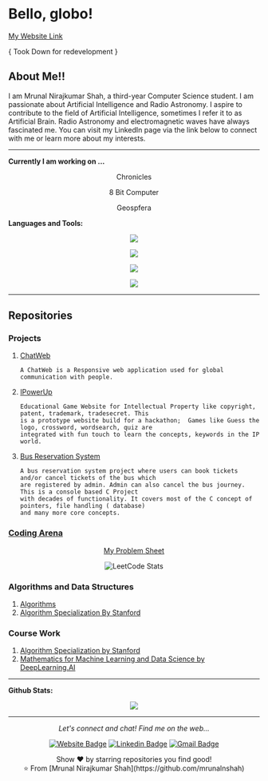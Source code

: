 # Bello, globo!

[My Website Link](https://mrunalnshah.github.io/)

{ Took Down for redevelopment }

## About Me!! 

I am Mrunal Nirajkumar Shah, a third-year Computer Science student. I am passionate about Artificial Intelligence and Radio Astronomy. I aspire to contribute to the field of Artificial Intelligence, sometimes I refer it to as Artificial Brain. Radio Astronomy and electromagnetic waves have always fascinated me. You can visit my LinkedIn page via the link below to connect with me or learn more about my interests.
  
---

**Currently I am working on ...**

<div align="center">
  <p> Chronicles </p>
  <p> 8 Bit Computer </p>
  <p> Geospfera </p>
</div>

**Languages and Tools:**

<p align="center">
  <a href="https://skillicons.dev">
    <img src="https://skillicons.dev/icons?i=c,cpp,python" />
  </a>
</p>
<p align="center">
  <a href="https://skillicons.dev">
    <img src="https://skillicons.dev/icons?i=html,css,js" />
  </a>
</p>
<p align="center">
  <a href="https://skillicons.dev">
    <img src="https://skillicons.dev/icons?i=mysql,firebase" />
  </a>
</p>
<p align="center">
  <a href="https://skillicons.dev">
    <img src="https://skillicons.dev/icons?i=git,github" />
  </a>
</p>

---


## Repositories
  ### Projects
  1.  [ChatWeb](https://github.com/AsgarDatari/ChatWeb)
     
          A ChatWeb is a Responsive web application used for global communication with people.
  
  2.  [IPowerUp](https://github.com/mrunalnshah/IPowerUP)

          Educational Game Website for Intellectual Property like copyright, patent, trademark, tradesecret. This
          is a prototype website build for a hackathon;  Games like Guess the logo, crossword, wordsearch, quiz are
          integrated with fun touch to learn the concepts, keywords in the IP world.

  3.  [Bus Reservation System](https://github.com/mrunalnshah/Bus-Reservation-System)

          A bus reservation system project where users can book tickets and/or cancel tickets of the bus which
          are registered by admin. Admin can also cancel the bus journey. This is a console based C Project
          with decades of functionality. It covers most of the C concept of pointers, file handling ( database)
          and many more core concepts. 


  ### [Coding Arena](https://github.com/mrunalnshah/CodingArena)
  <div align="center">

  [My Problem Sheet](https://docs.google.com/spreadsheets/d/10EmWLMx8Qx1onDtqhYAgraV2Vv462XN3lgajgXCVGH0/edit?usp=sharing)
    
  ![LeetCode Stats](https://leetcode.card.workers.dev/mrunalnshah?theme=dark&font=source_code_pro&extension=activity)
  
  </div>

  ### Algorithms and Data Structures
  1. [Algorithms](https://github.com/mrunalnshah/Algorithms) 
  2. [Algorithm Specialization By Stanford](https://github.com/mrunalnshah/Algorithm-Specialization-by-Stanford)

  ### Course Work
  1. [Algorithm Specialization by Stanford](https://github.com/mrunalnshah/Algorithm-Specialization-by-Stanford)
  2. [Mathematics for Machine Learning and Data Science by DeepLearning.AI](https://github.com/mrunalnshah/Mathematics-for-Machine-Learning-and-Data-Science)
---  

**Github Stats:**

<p align="center">
  <img src="https://github-readme-stats.vercel.app/api?username=mrunalnshah&hide=commits&show_icons=true&theme=dracula&line_height=32">
</p>

---




<p align="center">
  <i>Let's connect and chat! Find me on the web...</i>

  <div align="center">
  
  [![Website Badge](https://img.shields.io/badge/-mrunalnshah-47CCCC?style=flat&logo=Google-Chrome&logoColor=white&link=https://verma-anushka.github.io/anushkaverma/)](https://mrunalnshah.github.io) 
  [![Linkedin Badge](https://img.shields.io/badge/-mrunalnshah-blue?style=flat-square&logo=Linkedin&logoColor=white&link=https://www.linkedin.com/in/anushkaverma/)](https://www.linkedin.com/in/mrunalnshah/) 
  [![Gmail Badge](https://img.shields.io/badge/-mrunalnshah-c14438?style=flat-square&logo=Gmail&logoColor=white&link=mailto:mrunalnshah2883@gmail.com)](mailto:mrunalnshah3@gmail.com)

   </div>


  <p align="center">
    Show ❤️ by starring repositories you find good! 
    <br />
    ⭐️ From [Mrunal Nirajkumar Shah](https://github.com/mrunalnshah)
    <br />
  </p>
</p>
